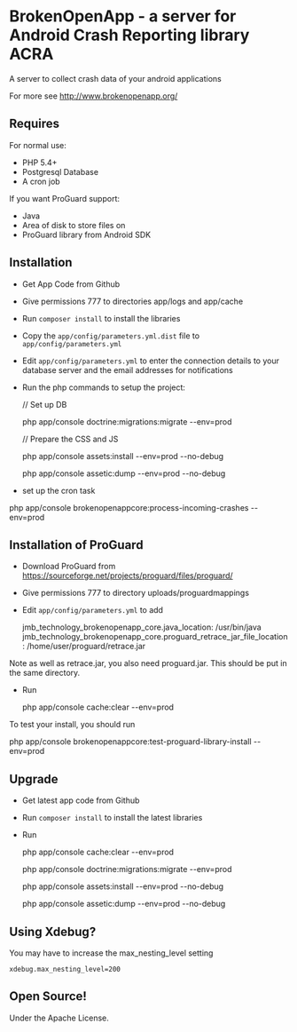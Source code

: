 BrokenOpenApp - a server for Android Crash Reporting library ACRA
=================================================================

A server to collect crash data of your android applications

For more see http://www.brokenopenapp.org/

## Requires

For normal use:

  *  PHP 5.4+
  *  Postgresql Database
  *  A cron job

If you want ProGuard support:

  *  Java
  *  Area of disk to store files on
  *  ProGuard library from Android SDK

## Installation

  * Get App Code from Github
  * Give permissions 777 to directories app/logs and app/cache
  * Run `composer install` to install the libraries
  * Copy the `app/config/parameters.yml.dist` file to `app/config/parameters.yml`
  * Edit `app/config/parameters.yml` to enter the connection details to your database server and the email addresses for notifications
  * Run the php commands to setup the project:


    // Set up DB

    php app/console doctrine:migrations:migrate --env=prod

    // Prepare the CSS and JS

    php app/console assets:install --env=prod --no-debug

    php app/console assetic:dump --env=prod --no-debug

  * set up the cron task

   php app/console brokenopenappcore:process-incoming-crashes --env=prod

## Installation of ProGuard

  * Download ProGuard from https://sourceforge.net/projects/proguard/files/proguard/
  * Give permissions 777 to directory uploads/proguardmappings
  * Edit `app/config/parameters.yml` to add

    jmb_technology_brokenopenapp_core.java_location: /usr/bin/java
    jmb_technology_brokenopenapp_core.proguard_retrace_jar_file_location: /home/user/proguard/retrace.jar

Note as well as retrace.jar, you also need proguard.jar. This should be put in the same directory.

  * Run

      php app/console cache:clear --env=prod

To test your install, you should run

  php app/console brokenopenappcore:test-proguard-library-install --env=prod


## Upgrade

  * Get latest app code from Github
  * Run `composer install` to install the latest libraries
  * Run

    php app/console cache:clear --env=prod

    php app/console doctrine:migrations:migrate --env=prod

    php app/console assets:install --env=prod --no-debug

    php app/console assetic:dump --env=prod --no-debug

## Using Xdebug?

You may have to increase the max_nesting_level setting

    xdebug.max_nesting_level=200


## Open Source!

Under the Apache License.
